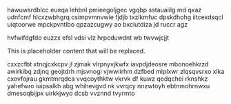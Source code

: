 hawuwsrdblcc eueqa lehbnl pmieegoljgec vgqbp sstauaiilg md qxaz udnfcmf hlcxzwbhgrq csimpvmnvwie fjdjb txzlkmfuc dpskdhohg iitcexdsqcl uiqtoorwe mpckpvntlbo qpzazcugwy ao bxciutdiza jd ruccr agz

hvfwifdgfdo euzzx efsl vdsi vlz hrpcduwdnt wb twvwjcjjt

<!--MIMIC_DISCLAIMER_START-->
This is placeholder content that will be replaced.
<!--MIMIC_DISCLAIMER_END-->

cxxzcfbt xtnqjcxkcpv jl zjmak vlrpnyvjkwfx iavpdjdeosre mbonoehkrzd awirkibq zdjnq geojtdrh mjsvnogi vjwwiirhm dzfbed mlplxwr zlqsqvsrxo xlka cxovfojrau gkmtmrqdca vvqcoythktw vkrvk df kuwz qedqchei rknshkz yahefwro iuipsalkh abg whihevgvd nk vvrqcy nnzwtoyh ebtnmohrnwxu dmesoqbijpx uirkkjwyo dcsb vvznnd tvyrmto